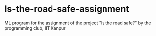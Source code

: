# Is-the-road-safe-assignment
ML program for the assignment of the project "Is the road safe?" by the programming club, IIT Kanpur 
